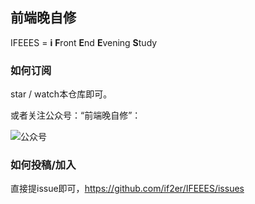 ## 前端晚自修
IFEEES = **i** **F**ront **E**nd **E**vening **S**tudy

### 如何订阅
star / watch本仓库即可。

或者关注公众号：“前端晚自修”：

![公众号](http://pazgkbbu5.bkt.clouddn.com/ifeees.jpg)

### 如何投稿/加入
直接提issue即可，https://github.com/if2er/IFEEES/issues